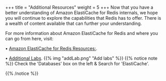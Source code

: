 +++
title = "Additional Resources"
weight = 5
+++
Now that you have a better understanding of Amazon ElastiCache for Redis internals, we hope you will continue to explore the capabilities that Redis has to offer.  There is a wealth of content available that can further your understanding.

For more information about Amazon ElastiCache for Redis and where you can go from here, visit:

•	[Amazon ElastiCache for Redis Resources:](https://aws.amazon.com/elasticache/redis/resources).

•	[Additional Labs](https://aws.amazon.com/getting-started/projects/). 
    {{% img "addLab.png" "Add labs" %}} 
{{% notice note %}}
Check the 'Databases' box on the left & Search for 'ElastiCache'. 

{{% /notice %}}

